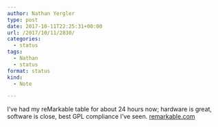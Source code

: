 ```yaml
---
author: Nathan Yergler
type: post
date: 2017-10-11T22:25:31+00:00
url: /2017/10/11/2830/
categories:
  - status
tags:
  - Nathan
  - status
format: status
kind:
  - Note

---
```

I’ve had my reMarkable table for about 24 hours now; hardware is great, software is close, best GPL compliance I’ve seen. [remarkable.com][1]

 [1]: http://remarkable.com